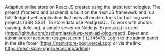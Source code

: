 Adaptive online store on React JS created using the latest technologies.
The project (frontend and backend) is built on the Next JS framework and is a full-fledged web application that uses all modern tools for building web projects (SSR, SSG).
To store data use PostgresQL.
To work with photos (saving, deleting), a simple server on Node js (Express js) is used (https://github.com/oscherniavskii/wp-rest-api-blog-react).
Buyer and administrator account: test@test.com | 12345678.
Login to the admin panel in the site footer (https://next-store-pgql.vercel.app) or via the link: https://next-store-pgql.vercel.app/admin)
